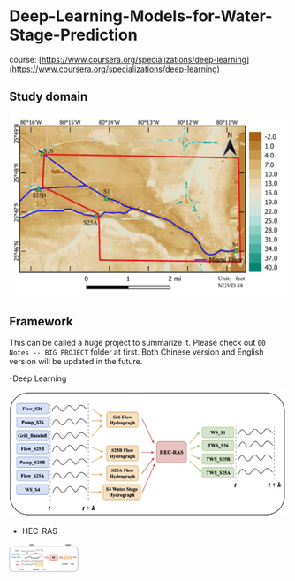 # Deep-Learning-Models-for-Water-Stage-Prediction

course: [https://www.coursera.org/specializations/deep-learning](https://www.coursera.org/specializations/deep-learning)

## Study domain
<div align="left">
<img src="https://github.com/JimengShi/DL-WaLeF/blob/main/figures/domain.png" alt="domian" >
</div>

## Framework 
This can be called a huge project to summarize it. Please check out `00 Notes -- BIG PROJECT` folder at first. Both Chinese version and English version will be updated in the future.

-Deep Learning
<div align="left">
<img src="https://github.com/JimengShi/DL-WaLeF/blob/main/figures/hec-ras.png" alt="course" >
</div>

- HEC-RAS
<div align="left">
<img src="https://github.com/JimengShi/DL-WaLeF/blob/main/figures/dl.png" alt="course" width="125"/>
</div>


